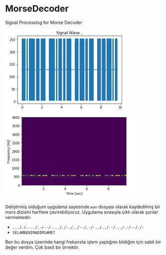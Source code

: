 # MorseDecoder
Signal Processing for Morse Decoder

![Waveform](assets/ss1.png)
![Spectrogram](assets/ss2.png)

Geliştirmiş olduğum uygulama sayesinde `wav` dosyası olarak kaydedilmiş bir mors dizisini harflere çevirebiliyoruz.
Uygulama sırasıyla çıktı olarak şunlar vermektedir:

- `..././.-../.-/--/-..././-./../--/.-/-../../--/.../.-/--/./-`
- `SELAMBENIMADIMSAMET`

Ben bu dosya üzerinde hangi frekansta işlem yaptığımı bildiğim için sabit bir değer verdim. Çok basit bir örnektir.
